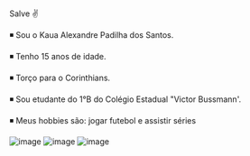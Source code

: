    Salve ✌

◾ Sou o Kaua Alexandre Padilha dos Santos.

◾ Tenho 15 anos de idade.

◾ Torço para o Corinthians.

◾ Sou etudante do 1°B do Colégio Estadual "Victor Bussmann'.

◾ Meus hobbies são: jogar futebol e assistir séries


![image](https://img.shields.io/badge/Instagram-E4405F?style=for-the-badge&logo=instagram&logoColor=white")
![image](https://img.shields.io/badge/Facebook-1877F2?style=for-the-badge&logo=facebook&logoColor=white)
![image](https://img.shields.io/badge/GitHub-100000?style=for-the-badge&logo=github&logoColor=white)

